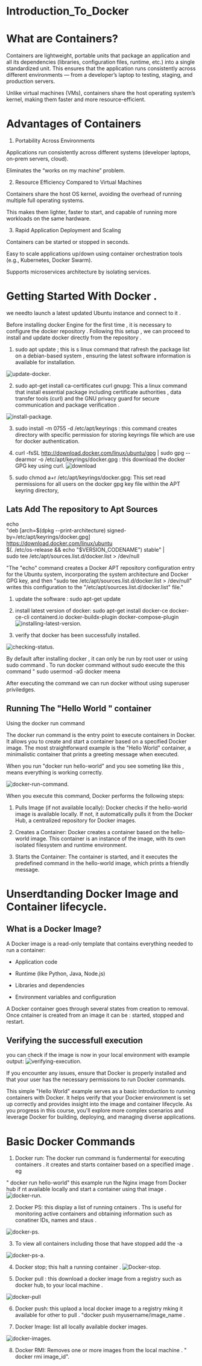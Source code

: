 # Introduction_To_Docker 

# What are Containers?

Containers are lightweight, portable units that package an application and all its dependencies (libraries, configuration files, runtime, etc.) into a single standardized unit. This ensures that the application runs consistently across different environments — from a developer’s laptop to testing, staging, and production servers.

Unlike virtual machines (VMs), containers share the host operating system’s kernel, making them faster and more resource-efficient.

# Advantages of Containers

1. Portability Across Environments

Applications run consistently across different systems (developer laptops, on-prem servers, cloud).

Eliminates the “works on my machine” problem.

2. Resource Efficiency Compared to Virtual Machines

Containers share the host OS kernel, avoiding the overhead of running multiple full operating systems.

This makes them lighter, faster to start, and capable of running more workloads on the same hardware.

3. Rapid Application Deployment and Scaling

Containers can be started or stopped in seconds.

Easy to scale applications up/down using container orchestration tools (e.g., Kubernetes, Docker Swarm).

Supports microservices architecture by isolating services.

# Getting Started With Docker .

we needto launch a latest updated Ubuntu instance and connect to it .

Before installing docker Engine for the first time , it is necessary to configure the docker repository . Following this setup , we can proceed to install and update docker directly from the repository .

1. sudo apt update ; this is s linux command that rafresh the package list on a debian-based system , ensuring the latest software information is available for installation.

![update-docker](./New-pic-25/1.%20Update-docker.png).

2. sudo apt-get install ca-certificates curl gnupg: This a linux command that install essential package including certificate authorities , data transfer tools (curl) and the GNU privacy guard for secure communication and package verification . 

![install-package](./New-pic-25/2.%20Instal-package.png).

3. sudo install -m 0755 -d /etc/apt/keyrings : this command creates directory with specific permission for storing keyrings file which are use for docker authentication.

4. curl -fsSL http://download.docker.com/linux/ubuntu/gpg | sudo gpg --dearmor -o /etc/apt/keyrings/docker.gpg : this download the docker GPG key using curl.
![download](./New-pic-25/3.Dwnload-docker.png)

5. sudo chmod a+r /etc/apt/keyrings/docker.gpg: This set read permissions for all users on the docker gpg key file within the APT keyring directory,

## Lats Add The repository to Apt Sources 

echo \
  "deb [arch=$(dpkg --print-architecture) signed-by=/etc/apt/keyrings/docker.gpg] https://download.docker.com/linux/ubuntu \
  $(. /etc/os-release && echo "$VERSION_CODENAME") stable" | \
  sudo tee /etc/apt/sources.list.d/docker.list > /dev/null

"The "echo" command creates a Docker APT repository configuration entry for the Ubuntu system, incorporating the system architecture and Docker GPG key, and then "sudo tee /etc/apt/sources.list.d/docker.list > /dev/null" writes this configuration to the "/etc/apt/sources.list.d/docker.list" file."

1. update the software : sudo apt-get update 

2. install latest version of docker: sudo apt-get install docker-ce docker-ce-cli containerd.io docker-buildx-plugin docker-compose-plugin
![installing-latest-version](./New-pic-25/4.%20installing-latest-version.png).

3. verify that docker has been successfully installed. 

![checking-status](./New-pic-25/5.checking-status.png).

By default after installing docker , it can only be run by root user or using sudo command . To run docker command without sudo execute the this command 
" sudo usermod -aG docker meena

After executing the command we can run docker without using superuser priviledges.

## Running The "Hello World " container 
Using the docker run command 

The docker run command is the entry point to execute containers in Docker. It allows you to create and start a container based on a specified Docker image. The most straightforward example is the "Hello World" container, a minimalistic container that prints a greeting message when executed.

When you run "docker run hello-world" and you see someting like this , means everything is working correctly.

![docker-run-command](./New-pic-25/6.docker-command-run.png).


When you execute this command, Docker performs the following steps:

1. Pulls Image (if not available locally): Docker checks if the hello-world image is available locally. If not, it automatically pulls it from the Docker Hub, a centralized repository for Docker images.

2. Creates a Container: Docker creates a container based on the hello-world image. This container is an instance of the image, with its own isolated filesystem and runtime environment.

3. Starts the Container: The container is started, and it executes the predefined command in the hello-world image, which prints a friendly message.

# Unserdtanding Docker Image and Container lifecycle.

## What is a Docker Image?

A Docker image is a read-only template that contains everything needed to run a container:

- Application code

- Runtime (like Python, Java, Node.js)

- Libraries and dependencies

- Environment variables and configuration

 A Docker container goes through several states from creation to removal. Once cntainer is created from an image it can be : started, stopped and restart.

 ## Verifying the successfull execution 
 you can check if the image is now in your local environment with example output:
![verifying-execution](./New-pic-25/7.verifying-execution.png).

If you encounter any issues, ensure that Docker is properly installed and that your user has the necessary permissions to run Docker commands.

This simple "Hello World" example serves as a basic introduction to running containers with Docker. It helps verify that your Docker environment is set up correctly and provides insight into the image and container lifecycle. As you progress in this course, you'll explore more complex scenarios and leverage Docker for building, deploying, and managing diverse applications.

# Basic Docker Commands

1. Docker run: The docker run command is fundermental for executing containers . it creates and starts container based on a specified image . eg

" docker run hello-world"
this example run the Nginx image from Docker hub if nt available locally and start a container using that image .
![docker-run](./New-pic-25/8.docker-run.png).

2. Docker PS: this display a list of running cntainers . Ths is useful for monitoring active containers and obtaining information such as conatiner IDs, names and staus .

![docker-ps](./New-pic-25/9.%20docker-ps.png).

3. To view all containers including those that have stopped add the -a

![docker-ps-a](./New-pic-25/9.%20docker-ps.png).

4. Docker stop; this halt a running container .
![Docker-stop](./New-pic-25/DOCKER-STOP.png).

5. Docker pull : this download a docker image from a registry such as docker hub, to your local machine .

![docker-pull](./New-pic-25/11.docker-pull.png)

6. Docker push: this uplaod a local docker image to a registry mking it available for other to pull . 
"docker push myusername/image_name .

7. Docker Image: list all locally available docker images. 

![docker-images](./New-pic-25/12.docker-image.png).

8. Docker RMI: Removes one or more images from the local machine .
" docker rmi image_id".
